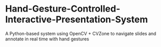 # Hand-Gesture-Controlled-Interactive-Presentation-System
A Python-based system using OpenCV + CVZone to navigate slides and annotate in real time with hand gestures
